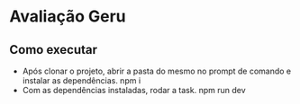 # Avaliação Geru

## Como executar

- Após clonar o projeto, abrir a pasta do mesmo no prompt de comando e instalar as dependências. npm i
- Com as dependências instaladas, rodar a task. npm run dev
